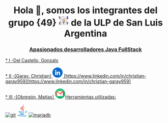 <h1 align="center">Hola 👋, somos los integrantes del grupo {49}  <img aling="center" src="ideas.png" whidt="250" style="max-width: 100%;"/>  de la ULP de San Luis Argentina<a href="https://github.com/GonzaloDelCastello/universidadgrupo49/README.md"></h1>


<h3 align="center">Apasionados desarrolladores Java FullStack</h3>
<p>* I -Del Castello, Gonzalo</p>
<p>* II -[Garay, Christian]  <img aling="center" src="linkedin (1).png" whidt="25" style="max-width: 50%;"/> [https://www.linkedin.com/in/christian-garay959](https://www.linkedin.com/in/christian-garay959) </p>
<p>* III -[Obregón, Matías]  <img aling="center" src="gmail (1).png" whidt="25" style="max-width: 50%;"/><a href="mailto:obregonmati@gmail.com</a></p>
<p>* IV -Quiñones, Alejandro</p>
<h3 align="left">Herramientas utilizadas:</h3>

<p align="left"> 

<a href="https://git-scm.com/" target="_blank" rel="noreferrer"><img src="https://www.vectorlogo.zone/logos/git-scm/git-scm-icon.svg" alt="git" width="40" height="40"/></a><a href="https://www.java.com" target="_blank" rel="noreferrer"><img src="https://raw.githubusercontent.com/devicons/devicon/master/icons/java/java-original.svg" alt="java" width="40" height="40"/></a><a href="https://mariadb.org/" target="_blank" rel="noreferrer"><img src="https://www.vectorlogo.zone/logos/mariadb/mariadb-icon.svg" alt="mariadb" width="40" height="40"/></a>
</p>
